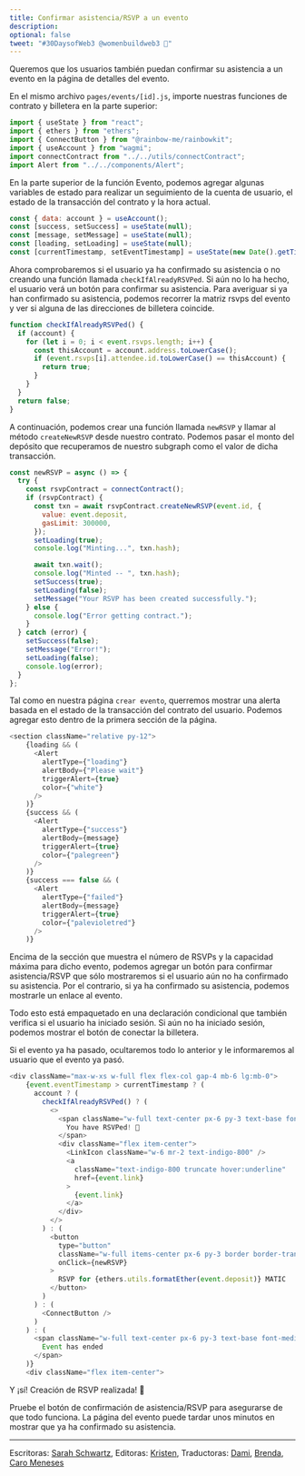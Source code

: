 ```yaml
---
title: Confirmar asistencia/RSVP a un evento
description:
optional: false
tweet: "#30DaysofWeb3 @womenbuildweb3 🎫"
---
```


Queremos que los usuarios también puedan confirmar su asistencia a un evento en la página de detalles del evento.

En el mismo archivo `pages/events/[id].js`, importe nuestras funciones de contrato y billetera en la parte superior:

```javascript
import { useState } from "react";
import { ethers } from "ethers";
import { ConnectButton } from "@rainbow-me/rainbowkit";
import { useAccount } from "wagmi";
import connectContract from "../../utils/connectContract";
import Alert from "../../components/Alert";
```

En la parte superior de la función Evento, podemos agregar algunas variables de estado para realizar un seguimiento de la cuenta de usuario, el estado de la transacción del contrato y la hora actual.

```javascript
const { data: account } = useAccount();
const [success, setSuccess] = useState(null);
const [message, setMessage] = useState(null);
const [loading, setLoading] = useState(null);
const [currentTimestamp, setEventTimestamp] = useState(new Date().getTime());
```

Ahora comprobaremos si el usuario ya ha confirmado su asistencia o no creando una función llamada `checkIfAlreadyRSVPed`. Si aún no lo ha hecho, el usuario verá un botón para confirmar su asistencia. Para averiguar si ya han confirmado su asistencia, podemos recorrer la matriz rsvps del evento y ver si alguna de las direcciones de billetera coincide.

```javascript
function checkIfAlreadyRSVPed() {
  if (account) {
    for (let i = 0; i < event.rsvps.length; i++) {
      const thisAccount = account.address.toLowerCase();
      if (event.rsvps[i].attendee.id.toLowerCase() == thisAccount) {
        return true;
      }
    }
  }
  return false;
}
```

A continuación, podemos crear una función llamada `newRSVP` y llamar al método `createNewRSVP` desde nuestro contrato. Podemos pasar el monto del depósito que recuperamos de nuestro subgraph como el valor de dicha transacción.

```javascript
const newRSVP = async () => {
  try {
    const rsvpContract = connectContract();
    if (rsvpContract) {
      const txn = await rsvpContract.createNewRSVP(event.id, {
        value: event.deposit,
        gasLimit: 300000,
      });
      setLoading(true);
      console.log("Minting...", txn.hash);

      await txn.wait();
      console.log("Minted -- ", txn.hash);
      setSuccess(true);
      setLoading(false);
      setMessage("Your RSVP has been created successfully.");
    } else {
      console.log("Error getting contract.");
    }
  } catch (error) {
    setSuccess(false);
    setMessage("Error!");
    setLoading(false);
    console.log(error);
  }
};
```

Tal como en nuestra página `crear evento`, querremos mostrar una alerta basada en el estado de la transacción del contrato del usuario. Podemos agregar esto dentro de la primera sección de la página.

```javascript
<section className="relative py-12">
    {loading && (
      <Alert
        alertType={"loading"}
        alertBody={"Please wait"}
        triggerAlert={true}
        color={"white"}
      />
    )}
    {success && (
      <Alert
        alertType={"success"}
        alertBody={message}
        triggerAlert={true}
        color={"palegreen"}
      />
    )}
    {success === false && (
      <Alert
        alertType={"failed"}
        alertBody={message}
        triggerAlert={true}
        color={"palevioletred"}
      />
    )}
```

Encima de la sección que muestra el número de RSVPs y la capacidad máxima para dicho evento, podemos agregar un botón para confirmar asistencia/RSVP que sólo mostraremos si el usuario aún no ha confirmado su asistencia. Por el contrario, si ya ha confirmado su asistencia, podemos mostrarle un enlace al evento.

Todo esto está empaquetado en una declaración condicional que también verifica si el usuario ha iniciado sesión. Si aún no ha iniciado sesión, podemos mostrar el botón de conectar la billetera.

Si el evento ya ha pasado, ocultaremos todo lo anterior y le informaremos al usuario que el evento ya pasó.

```javascript
<div className="max-w-xs w-full flex flex-col gap-4 mb-6 lg:mb-0">
    {event.eventTimestamp > currentTimestamp ? (
      account ? (
        checkIfAlreadyRSVPed() ? (
          <>
            <span className="w-full text-center px-6 py-3 text-base font-medium rounded-full text-teal-800 bg-teal-100">
              You have RSVPed! 🙌
            </span>
            <div className="flex item-center">
              <LinkIcon className="w-6 mr-2 text-indigo-800" />
              <a
                className="text-indigo-800 truncate hover:underline"
                href={event.link}
              >
                {event.link}
              </a>
            </div>
          </>
        ) : (
          <button
            type="button"
            className="w-full items-center px-6 py-3 border border-transparent text-base font-medium rounded-full text-indigo-700 bg-indigo-100 hover:bg-indigo-200 focus:outline-none focus:ring-2 focus:ring-offset-2 focus:ring-indigo-500"
            onClick={newRSVP}
          >
            RSVP for {ethers.utils.formatEther(event.deposit)} MATIC
          </button>
        )
      ) : (
        <ConnectButton />
      )
    ) : (
      <span className="w-full text-center px-6 py-3 text-base font-medium rounded-full border-2 border-gray-200">
        Event has ended
      </span>
    )}
    <div className="flex item-center">
```

Y ¡sí! Creación de RSVP realizada! 🎉

Pruebe el botón de confirmación de asistencia/RSVP para asegurarse de que todo funciona. La página del evento puede tardar unos minutos en mostrar que ya ha confirmado su asistencia.

---

Escritoras: [Sarah Schwartz](https://twitter.com/schwartzswartz),
Editoras: [Kristen](https://twitter.com/CuddleofDeath),
Traductoras: [Dami](https://twitter.com/dakitidami), [Brenda](https://twitter.com/engineerbrenda), [Caro Meneses](https://twitter.com/carmedinat)
